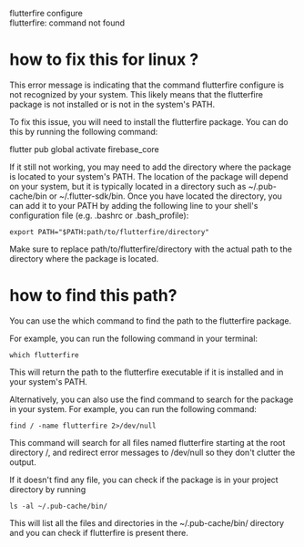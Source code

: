 flutterfire configure          
flutterfire: command not found

# how to fix this for linux ?

This error message is indicating that the command flutterfire configure is not recognized by your system. This likely means that the flutterfire package is not installed or is not in the system's PATH.

To fix this issue, you will need to install the flutterfire package. You can do this by running the following command:

  flutter pub global activate firebase_core

If it still not working, you may need to add the directory where the package is located to your system's PATH. The location of the package will depend on your system, but it is typically located in a directory such as ~/.pub-cache/bin or ~/.flutter-sdk/bin. Once you have located the directory, you can add it to your PATH by adding the following line to your shell's configuration file (e.g. .bashrc or .bash_profile):

    export PATH="$PATH:path/to/flutterfire/directory"

Make sure to replace path/to/flutterfire/directory with the actual path to the directory where the package is located.

# how to find this path?

You can use the which command to find the path to the flutterfire package.

For example, you can run the following command in your terminal:

    which flutterfire

This will return the path to the flutterfire executable if it is installed and in your system's PATH.

Alternatively, you can also use the find command to search for the package in your system. For example, you can run the following command:

    find / -name flutterfire 2>/dev/null

This command will search for all files named flutterfire starting at the root directory /, and redirect error messages to /dev/null so they don't clutter the output.

If it doesn't find any file, you can check if the package is in your project directory by running

    ls -al ~/.pub-cache/bin/

This will list all the files and directories in the ~/.pub-cache/bin/ directory and you can check if flutterfire is present there.
